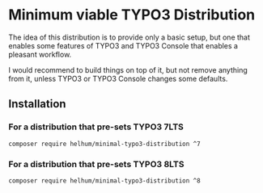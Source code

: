 # Minimum viable TYPO3 Distribution

The idea of this distribution is to provide only a basic
setup, but one that enables some features of TYPO3
and TYPO3 Console that enables a pleasant workflow.

I would recommend to build things on top of it,
but not remove anything from it, unless TYPO3 or TYPO3 Console
changes some defaults.

## Installation

### For a distribution that pre-sets TYPO3 7LTS
`composer require helhum/minimal-typo3-distribution ^7`

### For a distribution that pre-sets TYPO3 8LTS
`composer require helhum/minimal-typo3-distribution ^8`

